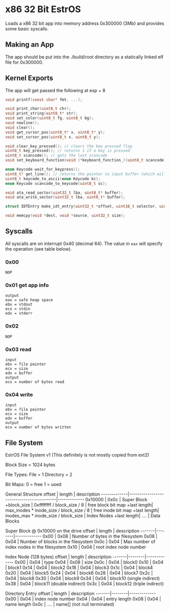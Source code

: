 # x86 32 Bit EstrOS 

Loads a x86 32 bit app into memory address 0x300000 (3Mb) and provides some basic syscalls.

## Making an App

The app should be put into the ./build/root directory as a statically linked elf file for 0x300000.

## Kernel Exports
The app will get passed the following at esp + 8
```c
void printf(const char* fmt, ...);

void print_char(uint8_t chr);
void print_string(uint8_t* str);
void set_color(uint8_t fg, uint8_t bg);
void newline();
void clear();
void get_cursor_pos(uint8_t* x, uint8_t* y);
void set_cursor_pos(uint8_t x, uint8_t y);

void clear_key_pressed(); // clears the key pressed flag
uint8_t key_pressed(); // returns 1 if a key is pressed
uint8_t scancode(); // gets the last scancode
void set_keyboard_function(void (*keyboard_function_)(uint8_t scancode));

enum Keycode wait_for_keypress();
uint8_t* get_line(); // returns the pointer to input buffer (which will get overwritten on next call)
uint8_t keycode_to_ascii(enum Keycode kc);
enum Keycode scancode_to_keycode(uint8_t sc);

void ata_read_sector(uint32_t lba, uint8_t* buffer);
void ata_write_sector(uint32_t lba, uint8_t* buffer);

struct IDTEntry make_idt_entry(uint32_t *offset, uint16_t selector, uint8_t type_attr);

void memcpy(void *dest, void *source, uint32_t size);
```

## Syscalls

All syscalls are on interrupt 0x40 (decimal 64).
The value in `eax` will specify the operation (see table below).

### 0x00
```
NOP
```

### 0x01 get app info
```
output
eax = safe heap space
ebx = stdout
ecx = stdin
edx = stderr
```

### 0x02
```
NOP
```

### 0x03 read
```
input
ebx = file pointer
ecx = size
edx = buffer
output
ecx = number of bytes read
```

### 0x04 write
```
input
ebx = file pointer
ecx = size
edx = buffer
output
ecx = number of bytes written
```

## File System
EstrOS File System v1
(This definitely is not mostly copied from ext2)

Block Size = 1024 bytes

File Types:
File = 1
Directory = 2

Bit Maps:
0 = free
1 = used

General Structure
offset       | length                                   | description
-------------|------------------------------------------|-------------
 0x10000     | 0x0c                                     | Super Block
 +block_size | 0xffffffff / block_size / 8              | free block bit map
 +last length| max_inodes * inode_size / block_size / 8 | free inode bit map
 +last length| inodes_max * inode_size / block_size     | Index Nodes
 +last length| ....                                     | Data Blocks

Super Block @ 0x10000 on the drive
offset | length | description
-------|--------|-------------
0x00   | 0x08   | Number of bytes in the filesystem
0x08   | 0x04   | Number of blocks in the filesystem
0x0c   | 0x04   | Max number of index nodes in the filesystem
0x10   | 0x04   | root index node number

Index Node (128 bytes)
offset | length | description
-------|--------|-------------
0x00   | 0x04   | type
0x04   | 0x08   | size
0x0c   | 0x04   | block0
0x10   | 0x04   | block1
0x14   | 0x04   | block2
0x18   | 0x04   | block3
0x1c   | 0x04   | block4
0x20   | 0x04   | block5
0x24   | 0x04   | block6
0x28   | 0x04   | block7
0x2c   | 0x04   | block8
0x30   | 0x04   | block9
0x34   | 0x04   | block10 (single indirect)
0x38   | 0x04   | block11 (double indirect)
0x3c   | 0x04   | block12 (triple indirect)

Directory Entry
offset | length | description
-------|--------|-------------
0x00   | 0x04   | index node number
0x04   | 0x04   | entry length
0x08   | 0x04   | name length
0x0c   | ....   | name[] (not null terminated)

